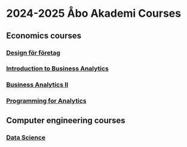 # 2024-2025 Åbo Akademi Courses 

## Economics courses

### [Design för företag](https://studiehandboken.abo.fi/sv/kurs/EM00CR21/30640?period=2024-2027)

### [Introduction to Business Analytics](https://studiehandboken.abo.fi/sv/kurs/457605.0/2663?period=2024-2027)

### [Business Analytics II](https://studiehandboken.abo.fi/sv/kurs/457609.0/3239?period=2024-2027)

### [Programming for Analytics](https://studiehandboken.abo.fi/sv/kurs/457611.0/2665?period=2024-2027)

## Computer engineering courses

### [Data Science](https://studiehandboken.abo.fi/sv/kurs/IT00CH95/21589?period=2024-2027) 

